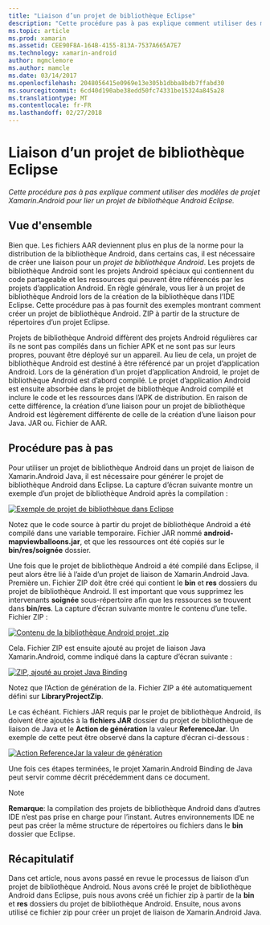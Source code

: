 ```yaml
---
title: "Liaison d’un projet de bibliothèque Eclipse"
description: "Cette procédure pas à pas explique comment utiliser des modèles de projet Xamarin.Android pour lier un projet de bibliothèque Android Eclipse."
ms.topic: article
ms.prod: xamarin
ms.assetid: CEE90F8A-164B-4155-813A-7537A665A7E7
ms.technology: xamarin-android
author: mgmclemore
ms.author: mamcle
ms.date: 03/14/2017
ms.openlocfilehash: 2048056415e0969e13e305b1dbba8bdb7ffabd30
ms.sourcegitcommit: 6cd40d190abe38edd50fc74331be15324a845a28
ms.translationtype: MT
ms.contentlocale: fr-FR
ms.lasthandoff: 02/27/2018
---
```

# <a name="binding-an-eclipse-library-project"></a>Liaison d’un projet de bibliothèque Eclipse

_Cette procédure pas à pas explique comment utiliser des modèles de projet Xamarin.Android pour lier un projet de bibliothèque Android Eclipse._

<a name=overview />

## <a name="overview"></a>Vue d'ensemble

Bien que. Les fichiers AAR deviennent plus en plus de la norme pour la distribution de la bibliothèque Android, dans certains cas, il est nécessaire de créer une liaison pour un *projet de bibliothèque Android*. Les projets de bibliothèque Android sont les projets Android spéciaux qui contiennent du code partageable et les ressources qui peuvent être référencés par les projets d’application Android. En règle générale, vous lier à un projet de bibliothèque Android lors de la création de la bibliothèque dans l’IDE Eclipse.
Cette procédure pas à pas fournit des exemples montrant comment créer un projet de bibliothèque Android. ZIP à partir de la structure de répertoires d’un projet Eclipse.

Projets de bibliothèque Android diffèrent des projets Android régulières car ils ne sont pas compilés dans un fichier APK et ne sont pas sur leurs propres, pouvant être déployé sur un appareil. Au lieu de cela, un projet de bibliothèque Android est destiné à être référencé par un projet d’application Android. Lors de la génération d’un projet d’application Android, le projet de bibliothèque Android est d’abord compilé. Le projet d’application Android est ensuite absorbée dans le projet de bibliothèque Android compilé et inclure le code et les ressources dans l’APK de distribution. En raison de cette différence, la création d’une liaison pour un projet de bibliothèque Android est légèrement différente de celle de la création d’une liaison pour Java. JAR ou. Fichier de AAR.


<a name="Walkthrough" />

## <a name="walkthrough"></a>Procédure pas à pas

Pour utiliser un projet de bibliothèque Android dans un projet de liaison de Xamarin.Android Java, il est nécessaire pour générer le projet de bibliothèque Android dans Eclipse. La capture d’écran suivante montre un exemple d’un projet de bibliothèque Android après la compilation : 

[ ![Exemple de projet de bibliothèque dans Eclipse](binding-a-library-project-images/build-lib-in-eclipse.png)](binding-a-library-project-images/build-lib-in-eclipse.png)

Notez que le code source à partir du projet de bibliothèque Android a été compilé dans une variable temporaire. Fichier JAR nommé **android-mapviewballoons.jar**, et que les ressources ont été copiés sur le **bin/res/soignée** dossier. 

Une fois que le projet de bibliothèque Android a été compilé dans Eclipse, il peut alors être lié à l’aide d’un projet de liaison de Xamarin.Android Java. Première un. Fichier ZIP doit être créé qui contient le **bin** et **res** dossiers du projet de bibliothèque Android. Il est important que vous supprimez les intervenants **soignée** sous-répertoire afin que les ressources se trouvent dans **bin/res**. La capture d’écran suivante montre le contenu d’une telle. Fichier ZIP : 

[ ![Contenu de la bibliothèque Android projet .zip](binding-a-library-project-images/contents-of-zip-file.png)](binding-a-library-project-images/contents-of-zip-file.png)

Cela. Fichier ZIP est ensuite ajouté au projet de liaison Java Xamarin.Android, comme indiqué dans la capture d’écran suivante :

[ ![ZIP, ajouté au projet Java Binding](binding-a-library-project-images/zip-in-binding-project.png)](binding-a-library-project-images/zip-in-binding-project.png)

Notez que l’Action de génération de la. Fichier ZIP a été automatiquement défini sur **LibraryProjectZip**.

Le cas échéant. Fichiers JAR requis par le projet de bibliothèque Android, ils doivent être ajoutés à la **fichiers JAR** dossier du projet de bibliothèque de liaison de Java et le **Action de génération** la valeur **ReferenceJar**. Un exemple de cette peut être observé dans la capture d’écran ci-dessous : 

[ ![Action ReferenceJar la valeur de génération](binding-a-library-project-images/set-to-referencejar.png)](binding-a-library-project-images/set-to-referencejar.png)

Une fois ces étapes terminées, le projet Xamarin.Android Binding de Java peut servir comme décrit précédemment dans ce document.

> [!NOTE]
> **Remarque**: la compilation des projets de bibliothèque Android dans d’autres IDE n’est pas prise en charge pour l’instant. Autres environnements IDE ne peut pas créer la même structure de répertoires ou fichiers dans le **bin** dossier que Eclipse. 

<a name="Summary" /> 

## <a name="summary"></a>Récapitulatif

Dans cet article, nous avons passé en revue le processus de liaison d’un projet de bibliothèque Android. Nous avons créé le projet de bibliothèque Android dans Eclipse, puis nous avons créé un fichier zip à partir de la **bin** et **res** dossiers du projet de bibliothèque Android. Ensuite, nous avons utilisé ce fichier zip pour créer un projet de liaison de Xamarin.Android Java. 

